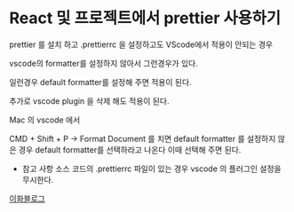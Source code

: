 # React 및 프로젝트에서 prettier 사용하기 

prettier 를 설치 하고 
.prettierrc 을 설정하고도 VScode에서 적용이 안되는 경우 

vscode의 formatter를 설정하지 않아서 그런경우가 있다. 

일런경우 default formatter를 설정해 주면 적용이 된다. 

추가로 vscode plugin 을 삭제 해도 적용이 된다. 

Mac 의 vscode 에서 

CMD + Shift + P -> Format Document 를 치면 
default formatter 를 설정하지 않은 경우 default formatter를 선택하라고 나온다 이때 선택해 주면 된다. 


* 참고 사항
소스 코드의  .prettierrc 파일이 있는 경우 vscode 의 플러그인 설정을 무시한다. 



[이화블로그](https://leehwarang.github.io/2020/06/24/prettier.html)


